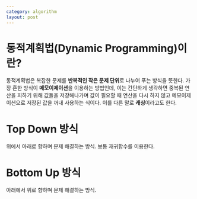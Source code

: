 ```yaml
---
category: algorithm
layout: post
---
```


# 동적계획법(Dynamic Programming)이란?
동적계획법은 복잡한 문제를 **반복적인 작은 문제 단위**로 나누어 푸는 방식을 뜻한다. 가장 흔한 방식이 **메모이제이션**을 이용하는 방법인데, 이는 간단하게 생각하면 중복된 연산을 피하기 위해 값들을 저장해나가며 값이 필요할 때 연산을 다시 하지 않고 메모이제이션으로 저장된 값을 꺼내 사용하는 식이다. 이를 다른 말로 **캐싱**이라고도 한다.

# Top Down 방식
위에서 아래로 향하며 문제 해결하는 방식. 보통 재귀함수를 이용한다.

# Bottom Up 방식
아래에서 위로 향하며 문제 해결하는 방식.



